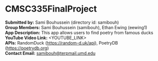 # CMSC335FinalProject
**Submitted by:** Sami Bouhussein (directory id: samibouh)<br>
**Group Members:** Sami Bouhussein (samibouh), Ethan Ewing (eewing1)<br>
**App Description:** This app allows users to find poetry from famous ducks<br>
**YouTube Video Link:** <YOUTUBE_LINK><br>
**APIs:** RandomDuck (https://random-d.uk/api), PoetryDB (https://poetrydb.org)<br>
**Contact Email:** samibouh@terpmail.umd.edu
